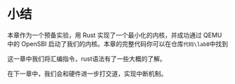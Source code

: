 # 小结

本章作为一个预备实验，用 Rust 实现了一个最小化的内核，并成功通过 QEMU 中的 OpenSBI 启动了我们的内核。本章的完整代码你可以在仓库`代码\lab0`中找到

这一章中我们将汇编指令，rust语法有了一些大概的了解。

在下一章中，我们会和硬件进一步打交道，实现中断机制。